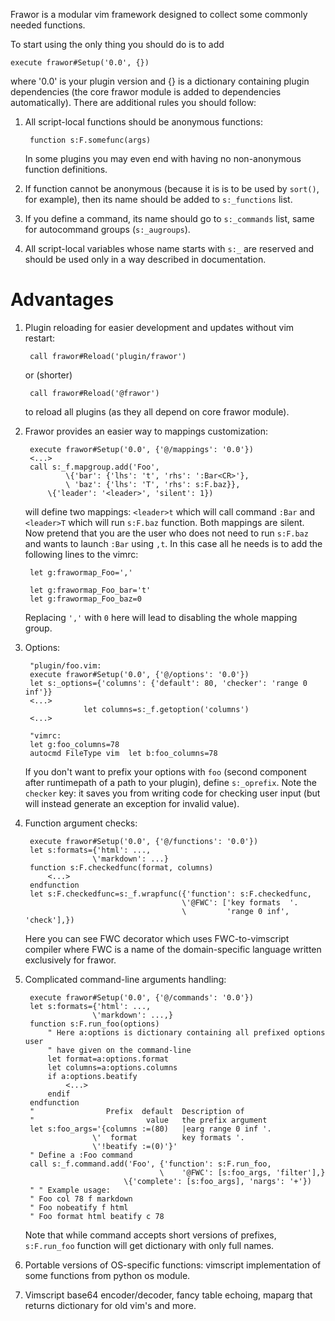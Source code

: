 Frawor is a modular vim framework designed to collect some commonly needed 
functions.

To start using the only thing you should do is to add

    execute frawor#Setup('0.0', {})

where '0.0' is your plugin version and {} is a dictionary containing plugin 
dependencies (the core frawor module is added to dependencies automatically). 
There are additional rules you should follow:

1. All script-local functions should be anonymous functions:

        function s:F.somefunc(args)

    In some plugins you may even end with having no non-anonymous function 
    definitions.

2. If function cannot be anonymous (because it is is to be used by `sort()`, for 
    example), then its name should be added to `s:_functions` list.

3. If you define a command, its name should go to `s:_commands` list, same for 
    autocommand groups (`s:_augroups`).

4. All script-local variables whose name starts with `s:_` are reserved and 
    should be used only in a way described in documentation.

Advantages
==========

1. Plugin reloading for easier development and updates without vim restart:

        call frawor#Reload('plugin/frawor')

    or (shorter)

        call frawor#Reload('@frawor')

    to reload all plugins (as they all depend on core frawor module).

2. Frawor provides an easier way to mappings customization:

        execute frawor#Setup('0.0', {'@/mappings': '0.0'})
        <...>
        call s:_f.mapgroup.add('Foo',
                \{'bar': {'lhs': 't', 'rhs': ':Bar<CR>'},
                \ 'baz': {'lhs': 'T', 'rhs': s:F.baz}},
            \{'leader': '<leader>', 'silent': 1})
    will define two mappings: `<leader>t` which will call command `:Bar` and 
    `<leader>T` which will run `s:F.baz` function. Both mappings are silent. Now 
    pretend that you are the user who does not need to run `s:F.baz` and wants to 
    launch `:Bar` using `,t`. In this case all he needs is to add the following 
    lines to the vimrc:

        let g:frawormap_Foo=','

        let g:frawormap_Foo_bar='t'
        let g:frawormap_Foo_baz=0

    Replacing `','` with `0` here will lead to disabling the whole mapping 
    group.

3. Options:

        "plugin/foo.vim:
        execute frawor#Setup('0.0', {'@/options': '0.0'})
        let s:_options={'columns': {'default': 80, 'checker': 'range 0 inf'}}
        <...>
                    let columns=s:_f.getoption('columns')
        <...>

        "vimrc:
        let g:foo_columns=78
        autocmd FileType vim  let b:foo_columns=78
    If you don't want to prefix your options with `foo` (second component after 
    runtimepath of a path to your plugin), define `s:_oprefix`. Note the 
    `checker` key: it saves you from writing code for checking user input (but 
    will instead generate an exception for invalid value).

4. Function argument checks:

        execute frawor#Setup('0.0', {'@/functions': '0.0'})
        let s:formats={'html': ...,
                      \'markdown': ...}
        function s:F.checkedfunc(format, columns)
            <...>
        endfunction
        let s:F.checkedfunc=s:_f.wrapfunc({'function': s:F.checkedfunc,
                                          \'@FWC': ['key formats  '.
                                          \         'range 0 inf', 'check'],})

    Here you can see FWC decorator which uses FWC-to-vimscript compiler where FWC 
    is a name of the domain-specific language written exclusively for frawor.

5. Complicated command-line arguments handling:

        execute frawor#Setup('0.0', {'@/commands': '0.0'})
        let s:formats={'html': ...,
                      \'markdown': ...,}
        function s:F.run_foo(options)
            " Here a:options is dictionary containing all prefixed options user
            " have given on the command-line
            let format=a:options.format
            let columns=a:options.columns
            if a:options.beatify
                <...>
            endif
        endfunction
        "                Prefix  default  Description of
        "                         value   the prefix argument
        let s:foo_args='{columns :=(80)   |earg range 0 inf '.
                      \'  format          key formats '.
                      \'!beatify :=(0)'}'
        " Define a :Foo command
        call s:_f.command.add('Foo', {'function': s:F.run_foo,
                                     \    '@FWC': [s:foo_args, 'filter'],}
                             \{'complete': [s:foo_args], 'nargs': '+'})
        " " Example usage:
        " Foo col 78 f markdown
        " Foo nobeatify f html
        " Foo format html beatify c 78

    Note that while command accepts short versions of prefixes, `s:F.run_foo` 
    function will get dictionary with only full names.

6. Portable versions of OS-specific functions: vimscript implementation of some 
    functions from python os module.

7. Vimscript base64 encoder/decoder, fancy table echoing, maparg that returns 
    dictionary for old vim's and more.
